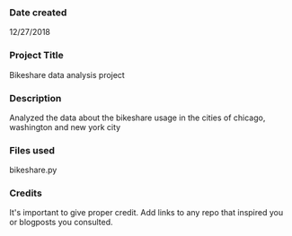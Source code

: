 ### Date created
12/27/2018

### Project Title
Bikeshare data analysis project

### Description
Analyzed the data about the bikeshare usage in the cities of chicago, washington and new york city  

### Files used
bikeshare.py

### Credits
It's important to give proper credit. Add links to any repo that inspired you or blogposts you consulted.
